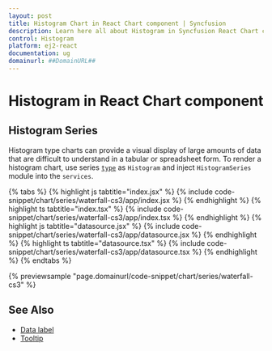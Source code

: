 ```yaml
---
layout: post
title: Histogram Chart in React Chart component | Syncfusion
description: Learn here all about Histogram in Syncfusion React Chart component of Syncfusion Essential JS 2 and more.
control: Histogram
platform: ej2-react
documentation: ug
domainurl: ##DomainURL##
---
```


# Histogram in React Chart component

## Histogram Series

Histogram type charts can provide a visual display of large amounts of data that are difficult to understand in a tabular or spreadsheet form.
To render a histogram chart, use series [`type`](https://ej2.syncfusion.com/react/documentation/api/chart/series/#type)  as `Histogram` and
inject `HistogramSeries`  module into the `services`.

{% tabs %}
{% highlight js tabtitle="index.jsx" %}
{% include code-snippet/chart/series/waterfall-cs3/app/index.jsx %}
{% endhighlight %}
{% highlight ts tabtitle="index.tsx" %}
{% include code-snippet/chart/series/waterfall-cs3/app/index.tsx %}
{% endhighlight %}
{% highlight js tabtitle="datasource.jsx" %}
{% include code-snippet/chart/series/waterfall-cs3/app/datasource.jsx %}
{% endhighlight %}
{% highlight ts tabtitle="datasource.tsx" %}
{% include code-snippet/chart/series/waterfall-cs3/app/datasource.tsx %}
{% endhighlight %}
{% endtabs %}

{% previewsample "page.domainurl/code-snippet/chart/series/waterfall-cs3" %}

## See Also

* [Data label](./data-labels/)
* [Tooltip](./tool-tip/)